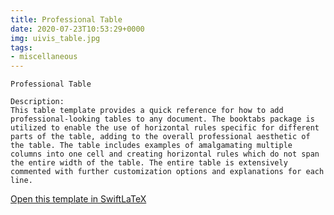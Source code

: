 ```yaml
---
title: Professional Table
date: 2020-07-23T10:53:29+0000
img: uivis_table.jpg
tags:
- miscellaneous
---
```

```
Professional Table

Description:
This table template provides a quick reference for how to add professional-looking tables to any document. The booktabs package is utilized to enable the use of horizontal rules specific for different parts of the table, adding to the overall professional aesthetic of the table. The table includes examples of amalgamating multiple columns into one cell and creating horizontal rules which do not span the entire width of the table. The entire table is extensively commented with further customization options and explanations for each line.
```
[Open this template in SwiftLaTeX](https://www.swiftlatex.com/project.html?import=https://swiftlatex.github.io/LaTeXBoilerPlate/zips/guncm_table.zip&import_name=Professional%20Table)

